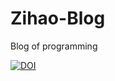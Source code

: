 # Zihao-Blog
Blog of programming

[![DOI](https://zenodo.org/badge/151377653.svg)](https://zenodo.org/badge/latestdoi/151377653)
